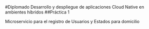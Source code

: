 #Diplomado Desarrollo y despliegue de aplicaciones Cloud Native en ambientes híbridos
##Práctica 1

Microservicio para el registro de Usuarios y Estados para domicilio